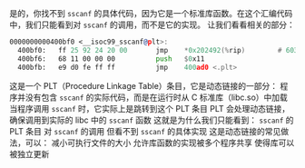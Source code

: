 是的，你找不到 `sscanf` 的具体代码，因为它是一个标准库函数。在这个汇编代码中，我们只能看到对 `sscanf` 的调用，而不是它的实现。
让我们看看相关的部分：

```asm
0000000000400bf0 <__isoc99_sscanf@plt>:
  400bf0:	ff 25 92 24 20 00    	jmp    *0x202492(%rip)        # 603088 <__isoc99_sscanf@GLIBC_2.7>
  400bf6:	68 11 00 00 00       	push   $0x11
  400bfb:	e9 d0 fe ff ff       	jmp    400ad0 <.plt>
```

这是一个 PLT（Procedure Linkage Table）条目，它是动态链接的一部分：
程序并没有包含 `sscanf` 的实际代码，而是在运行时从 C 标准库（libc.so）中加载
当程序调用 `sscanf` 时，它实际上是跳转到这个 PLT 条目
PLT 会处理动态链接，确保调用到实际的 libc 中的 `sscanf` 函数
这就是为什么我们只能看到：
`sscanf` 的 PLT 条目
对 `sscanf` 的调用
但看不到 `sscanf` 的具体实现
这是动态链接的常见做法，可以：
减小可执行文件的大小
允许库函数的实现被多个程序共享
使得库可以被独立更新
